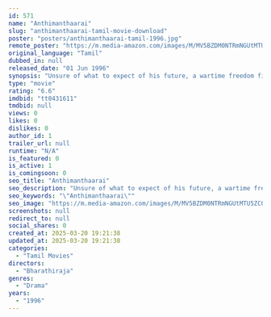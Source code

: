 ```yaml
---
id: 571
name: "Anthimanthaarai"
slug: "anthimanthaarai-tamil-movie-download"
poster: "posters/anthimanthaarai-tamil-1996.jpg"
remote_poster: "https://m.media-amazon.com/images/M/MV5BZDM0NTRmNGUtMTU5ZC00NjU5LTlhNDgtMDRhNDBkNDE4YjlkXkEyXkFqcGdeQXVyODE0NjUxNzY@._V1_SX300.jpg"
original_language: "Tamil"
dubbed_in: null
released_date: "01 Jun 1996"
synopsis: "Unsure of what to expect of his future, a wartime freedom fighter agrees to take refuge in a young woman's house. A friendly relationship blossoms between the two, which changes their lives."
type: "movie"
rating: "6.6"
imdbid: "tt0431611"
tmdbid: null
views: 0
likes: 0
dislikes: 0
author_id: 1
trailer_url: null
runtime: "N/A"
is_featured: 0
is_active: 1
is_comingsoon: 0
seo_title: "Anthimanthaarai"
seo_description: "Unsure of what to expect of his future, a wartime freedom fighter agrees to take refuge in a young woman's house. A friendly relationship blossoms between the two, which changes their lives."
seo_keywords: "\"Anthimanthaarai\""
seo_image: "https://m.media-amazon.com/images/M/MV5BZDM0NTRmNGUtMTU5ZC00NjU5LTlhNDgtMDRhNDBkNDE4YjlkXkEyXkFqcGdeQXVyODE0NjUxNzY@._V1_SX300.jpg"
screenshots: null
redirect_to: null
social_shares: 0
created_at: 2025-03-20 19:21:38
updated_at: 2025-03-20 19:21:38
categories:
  - "Tamil Movies"
directors:
  - "Bharathiraja"
genres:
  - "Drama"
years:
  - "1996"
---
```

